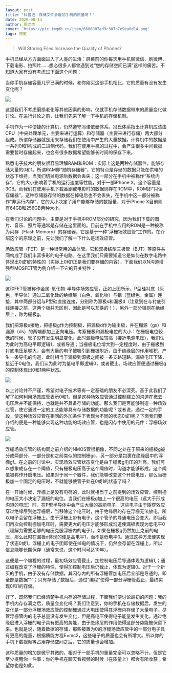 ```yaml
---
layout: post
title: '科普记：存储文件会增加手机的质量吗？'
date: 2020-08-14
author: 郑之杰
cover: 'https://pic.imgdb.cn/item/6686887ad9c307b7e9ea0d14.png'
tags: 随笔
---
```


> Will Storing Files Increase the Quality of Phones?

手机已经从方方面面进入了人类的生活：屏幕前的你每天用手机聊微信、刷微博、下载电影、拍照片......想必很多人都曾遇到过“您的存储空间已满”这样的痛苦。不知道大家有没有考虑过下面这个问题：

当你手机存储容量几乎已满的时候，和你刚买这部手机相比，它的质量有没有发生变化呢？

![](https://pic.imgdb.cn/item/668687ccd9c307b7e9e8bb74.png)

这里我们不考虑磨损老化等其他因素的影响，仅就手机存储数据带来的质量变化做讨论。在进行讨论之前，让我们先来了解一下手机的存储机制。

手机作为一种便捷的计算机，仍然遵守冯诺依曼体系。冯氏体系指出计算机应该由CPU（中央处理单元，主要来进行运算）和存储器（主要来进行存储）两大部分组成。所谓存储器就是用来存储我们在使用中产生的大量数据。计算机中的数据是一系列0和1构成的二进制代码，我们在使用手机的过程中，会产生很多中间数据需要暂时存储起来，也会有很多数据希望能够长时间的保存下来。

熟悉电子技术的朋友很容易理解RAM和ROM：实际上这是两种存储器件，能够存储大量的0和1。所谓RAM即“随机存储器”，它的特点是存储的数据只能在供电的状态下维持，当我们切掉电源后数据会丢失；这一部分在手机中被称作“系统内存”，它的大小影响着手机的运行速度等性能，对于一部iPhone X，这个容量是3GB。而我们在使用手机下载番剧或电影时的数据则存在ROM中，ROM即“只读存储器”，这种存储器存储的数据在掉电后也不会丢失，在手机中这一部分被称作“非运行内存”，它的大小决定了用户能够存储的数据量，对于iPhone X目前则有64GB和256GB两种大小。

在我们讨论的问题中，主要是对于手机中ROM部分的研究，因为我们下载的图片、音乐、照片等通常是存储在这里面的。目前在手机中应用的ROM是一种被称为闪存（Flash  Memory）的存储器，它是基于一种“浮栅场效应管”工作的。在介绍这个的原理之前，先让我们了解一下什么是场效应管。

场效应管（FET）是一种很常用的晶体管。它和双极结型三极管（BJT）等原件共同构成了我们丰富多彩的电子电路。在这里我们只需要知道它是如何在数字电路中体现出0或1的特性的（实际上0和1正是我们要存储的内容），下面我们以N沟道增强型MOSFET管为例介绍一下它的开关特性：

![](https://pic.imgdb.cn/item/668687f0d9c307b7e9e901bb.png)

这种FET管被称作金属-氧化物-半导体场效应管，正如上图所示，P型硅衬底（灰色，半导体）通过二氧化硅的绝缘层（白色，氧化物）与铝（蓝绿色，金属）连接，其中两部分铝与P型硅直接连接，分别称为源极s和漏极d（注意到在与衬底引线连接之前，这两个极并无区别，因此是可以互换的！），另外一部分铝则在绝缘层上，称为栅极g。

我们把源极s接地，把栅极g作为控制极，把漏极d作为输出极，并在栅源（gs）和漏源（ds）的两端都加上正向电压。考察栅极和漏极电位的大小：在栅极电位较低的时候，管子没有发生明显变化，此时漏极电位较高（接近电源电压），我们认为此时为高电平即逻辑1，或者导通；当栅极电位增大到一定程度时，由于栅极到衬底电压足够大，会有大量的电子被吸引到栅极附近，由于绝缘层的作用堆积，产生一条导电的沟道，此时相当于漏极到源极之间被一条支路短路，漏极电压下降，接近于0电位，我们认为此时为低电平即逻辑0，或者截止。场效应管便通过栅极g的控制体现出0和1两种状态。

![](https://pic.imgdb.cn/item/66868810d9c307b7e9e93e06.png)

以上讨论并不严谨，希望对电子技术等有一定基础的朋友不必深究。基于此我们了解了如何利用场效应管表示0和1。但是这种场效应管通过控制建立的沟道在撤去电压后并不能保持，也就是并不具备存储的功能。那么我们是否能够制造一种场效应管，使它通过一定的工艺能够具有存储数据的功能呢？或者说，通过一定的手段，使这种场效应管在相同的外加条件下表现为不同的状态0或1呢？下面我们要介绍的便是一种能够实现这种功能的场效应管，也是闪存中使用的元件：浮栅场效应管。

![](https://pic.imgdb.cn/item/66868831d9c307b7e9e981e4.png)

浮栅场效应管的结构同之前介绍的NMOS管很相像，不同之处在于原来的栅极g被分成两部分，一部分是和之前类似的控制栅gc，另一部分是包裹在绝缘层中的浮栅gf。在之前的讨论中，实现场效应管状态变化是由于栅极g电压的升高，我们可以想象成存在一个阈值，只有栅极电压高于这个阈值时，沟道才能够形成，这个阈值被称作开启电压。如果对于同一个器件，我们能够改变这个开启电压，那么当栅极加一个固定的电压时，不就能够使管子处在0或1的状态了吗？

在一开始时候，浮栅上是没有电荷的，此时就相当于之前提到的场效应管，控制栅的电压大小决定了漏极的电位。当我们在栅极g加上一个很高的电压（远大于形成沟道的电压）时，在P型半导体中会产生大量的高能电子，这些电子由于隧穿效应穿过绝缘层到达浮栅层，当移除这个电压时，由于绝缘层的存在浮栅无法放电，所以电子会留在浮栅上。由于浮栅上带有电子，这个管子的导通电压会变大，即当我们再次向控制栅加电压时，需要更大的电压才能够形成沟道使漏极表现为低电平0（理解为需要足够的电压克服浮栅内的电子）。如果在栅极g仍然加上之前的电压，那么此时在漏极d体现的便是高电平1，而不是低电平0。通过这种方法便实现了状态0或1，浮栅上的电子团即使在掉电的情况下，仍然会存留在浮栅上，所以信息能够长期保存（通常来说，这个时间可达10年）。

这便是一个编程的过程，最初场效应管截止，加控制电压后导通体现为逻辑1,；通过编程改变了浮栅的特性，使得加控制电压后仍截止，体现为逻辑0。对于一个新买的手机，由于没有存储数据，其闪存内的所有浮栅管加电压后全部是导通的，即全部是数据“1”；只有存储了数据后，通过“编程”使得一部分浮栅管截止，最终实现0和1的存储。

好了，既然我们已经清楚手机内存的存储过程，下面我们便讨论最初的问题：我的手机内存存满之后，质量会变化吗？我们注意到，你的手机在存储数据后，发生的变化是一部分浮栅场效应管的控制栅通过大电压使得其浮栅内存储了大量电子。尽管浮栅管内的电子总量没有发生变化，但是高电压使得电子能量发生变化，通过绝缘层进入浮栅的电子具有更高的势能，由于绝缘层的作用使得这部分势能被保留下来。也就是说，随着数据的存储，那些被置为0的浮栅场效应管中的一部分电子具有更高的能量，根据质能方程E=mc2，这些电子的质量也会有所增大。所以你的手机下载视频等占用存储空间之后，它的质量也会增加。

这种质量的增加是微乎其微的，相对于一部手机的重量完全可以忽略不计。但是它至少提醒你一件事：你的手机在聊天看视频的时候（在质量上）都会有所收获；希望你也是如此。
